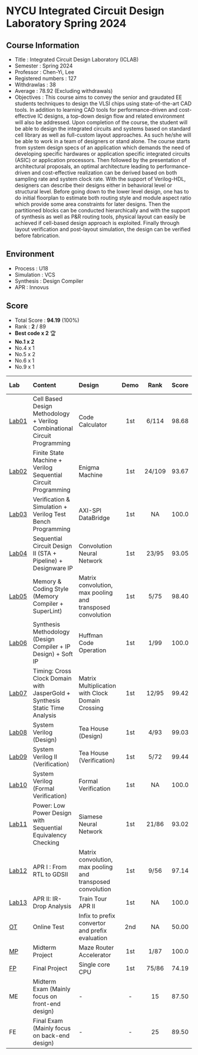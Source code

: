 # NYCU Integrated Circuit Design Laboratory Spring 2024

## Course Information
- Title : Integrated Circuit Design Laboratory (ICLAB)
- Semester : Spring 2024
- Professor : Chen-Yi, Lee
- Registered numbers : 127
- Withdrawlas : 38
- Average : 78.92 (Excluding withdrawals)
- Objectives : This course aims to convey the senior and graudated EE students techniques to design the VLSI chips using state-of-the-art CAD tools. In addition to learning CAD tools for performance-driven and cost-effective IC designs, a top-down design flow and related environment will also be addressed. Upon completion of the course, the student will be able to design the integrated circuits and systems based on standard cell library as well as full-custom layout approaches. As such he/she will be able to work in a team of designers or stand alone.
The course starts from system design specs of an application which demands the need of developing specific hardwares or application specific integrated circuits (ASIC) or application processors. Then followed by the presentation of architectural proposals, an optimal architecture leading to performance-driven and cost-effective realization can be derived based on both sampling rate and system clock rate. With the support of Verilog-HDL, designers can describe their designs either in behavioral level or structural level. Before going down to the lower level design, one has to do initial floorplan to estimate both routing style and module aspect ratio which provide some area constraints for later designs. Then the partitioned blocks can be conducted hierarchically and with the support of synthesis as well as P&R routing tools, physical layout can easily be achieved if cell-based design approach is exploited. Finally through layout verification and post-layout simulation, the design can be verified before fabrication.

## Environment
- Process : U18
- Simulation : VCS
- Synthesis : Design Compiler
- APR : Innovus

## Score
- Total Score : **94.19** (100%)
- Rank : **2** / 89
- **Best code x 2** 🏆
- **No.1 x 2** 
- No.4 x 1
- No.5 x 2
- No.6 x 1
- No.9 x 1

|Lab             |Content                                                                      |Design                                                      |Demo |Rank    |Score  |Pass Rate|Weight|
|:---------------|:----------------------------------------------------------------------------|:-----------------------------------------------------------|:---:|:------:|:-----:|:-------:|:----:|
| [Lab01](Lab01) | Cell Based Design Methodology +  Verilog Combinational Circuit Programming  | Code Calculator                                            | 1st | 6/114  | 98.68 | 89.76%  | 5%   |
| [Lab02](Lab02) | Finite State Machine + Verilog Sequential Circuit Programming               | Enigma Machine                                             | 1st | 24/109 | 93.67 | 85.83%  | 5%   |
| [Lab03](Lab03) | Verification & Simulation + Verilog Test Bench Programming                  | AXI-SPI DataBridge                                         | 1st | NA     | 100.0 | 75.59%  | 5%   |
| [Lab04](Lab04) | Sequential Circuit Design II (STA + Pipeline) + Designware IP               | Convolution Neural Network                                 | 1st | 23/95  | 93.05 | 74.80%  | 5%   |
| [Lab05](Lab05) | Memory & Coding Style (Memory Compiler + SuperLint)                         | Matrix convolution, max pooling and transposed convolution | 1st | 5/75   | 98.40 | 59.06%  | 5%   |
| [Lab06](Lab06) | Synthesis Methodology (Design Compiler + IP Design) + Soft IP               |  Huffman Code Operation                                    | 1st | 1/99   | 100.0 | 77.95%  | 5%   |
| [Lab07](Lab07) | Timing: Cross Clock Domain with JasperGold + Synthesis Static Time Analysis | Matrix Multiplication with Clock Domain Crossing           | 1st | 12/95  | 99.42 | 74.80%  | 5%   |
| [Lab08](Lab08) | System Verilog (Design)                                                     | Tea House (Design)                                         | 1st | 4/93   | 99.03 | 73.23%  | 5%   |
| [Lab09](Lab09) | System Verilog II (Verification)                                            | Tea House (Verification)                                   | 1st | 5/72   | 99.44 | 56.69%  | 5%   |
| [Lab10](Lab10) | System Verilog (Formal Verification)                                        | Formal Verification                                        | 1st | NA     | 100.0 | 76.38%  | 3%   |
| [Lab11](Lab11) | Power: Low Power Design with Sequential Equivalency Checking                | Siamese Neural Network                                     | 1st | 21/86  | 93.02 | 67.72%  | 5%   |
| [Lab12](Lab12) | APR I : From RTL to GDSII                                                   | Matrix convolution, max pooling and transposed convolution | 1st | 9/56   | 97.14 | 68.50%  | 5%   |
| [Lab13](Lab13) | APR II: IR-Drop Analysis                                                    | Train Tour APR II                                          | 1st | NA     | 100.0 | 68.50%  | 5%   |
| [OT](OT)       | Online Test                                                                 | Infix to prefix convertor and prefix evaluation            | 2nd | NA     | 50.00 |  2.36%  | 5%   |
| [MP](MP)       | Midterm Project                                                             | Maze Router Accelerator                                    | 1st | 1/87   | 100.0 | 68.50%  | 8%   |
| [FP](FP)       | Final Project                                                               | Single core CPU                                            | 1st | 75/86  | 74.19 | 67.72%  | 8%   |
| ME             | Midterm Exam (Mainly focus on front-end design)                             | -                                                          |  -  | 15     | 87.50 | -       | 8%   |
| FE             | Final Exam (Mainly focus on back-end design)                                | -                                                          |  -  | 25     | 89.50 | -       | 8%   |

